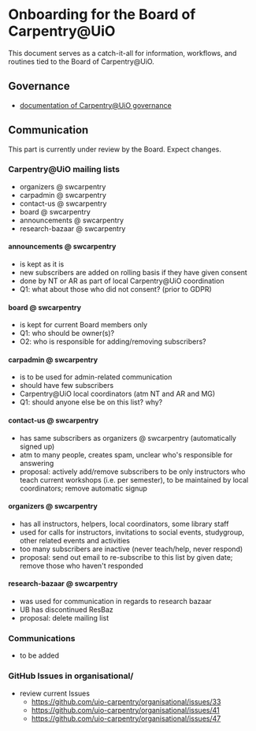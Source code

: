 # Onboarding for the Board of Carpentry@UiO

This document serves as a catch-it-all for information, workflows, and routines tied to the Board of Carpentry@UiO.

## Governance

- [documentation of Carpentry@UiO governance](https://github.com/uio-carpentry/governance)

## Communication

This part is currently under review by the Board. Expect changes.

### Carpentry@UiO mailing lists

- organizers @ swcarpentry
- carpadmin @ swcarpentry
- contact-us @ swcarpentry
- board @ swcarpentry
- announcements @ swcarpentry
- research-bazaar @ swcarpentry

#### announcements @ swcarpentry 
- is kept as it is
- new subscribers are added on rolling basis if they have given consent
- done by NT or AR as part of local Carpentry@UiO coordination
- Q1: what about those who did not consent? (prior to GDPR)

#### board @ swcarpentry
- is kept for current Board members only
- Q1: who should be owner(s)?
- O2: who is responsible for adding/removing subscribers?

#### carpadmin @ swcarpentry
- is to be used for admin-related communication
- should have few subscribers
- Carpentry@UiO local coordinators (atm NT and AR and MG)
- Q1: should anyone else be on this list? why?

#### contact-us @ swcarpentry
- has same subscribers as organizers @ swcarpentry (automatically signed up)
- atm to many people, creates spam, unclear who's responsible for answering
- proposal: actively add/remove subscribers to be only instructors who teach current workshops (i.e. per semester), to be maintained by local coordinators; remove automatic signup

#### organizers @ swcarpentry
- has all instructors, helpers, local coordinators, some library staff
- used for calls for instructors, invitations to social events, studygroup, other related events and activities
- too many subscribers are inactive (never teach/help, never respond)
- proposal: send out email to re-subscribe to this list by given date; remove those who haven't responded

#### research-bazaar @ swcarpentry
- was used for communication in regards to research bazaar
- UB has discontinued ResBaz
- proposal: delete mailing list

### Communications
- to be added

### GitHub Issues in organisational/

- review current Issues
  - https://github.com/uio-carpentry/organisational/issues/33
  - https://github.com/uio-carpentry/organisational/issues/41
  - https://github.com/uio-carpentry/organisational/issues/47
